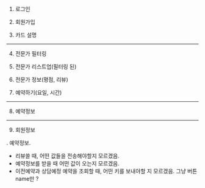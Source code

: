 1. 로그인


2. 회원가입


3. 카드 설명


---
4. 전문가 필터링



5. 전문가 리스트업(필터링 된)


6. 전문가 정보(평점, 리뷰)


7. 예약하기(요일, 시간)


---
8. 예약정보



---
9. 회원정보

. 예약정보.
- 리뷰쓸 때, 어떤 값들을 전송해야할지 모르겠음.
- 예약정보를 받을 때 어떤 값이 오는지 모르겠음.
- 이전예약과 상담예정 예약을 조회할 때, 어떤 키를 보내야할 지 모르겠음. 그냥 버튼 name만 ?